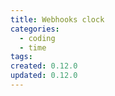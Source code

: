 ```yaml
---
title: Webhooks clock
categories:
  - coding
  - time
tags:
created: 0.12.0
updated: 0.12.0
---
```

